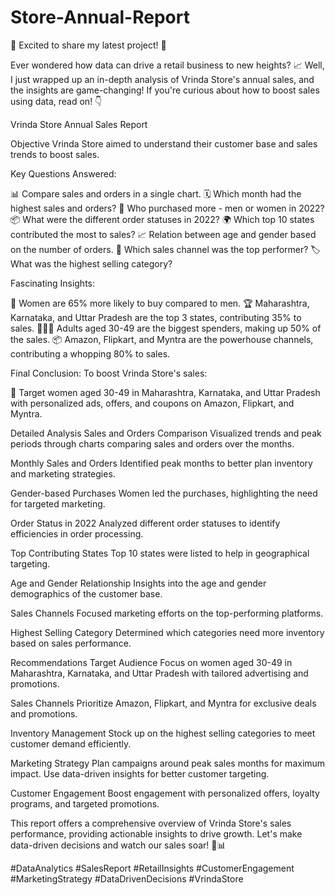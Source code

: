 # Store-Annual-Report
🚀 Excited to share my latest project! 🚀

Ever wondered how data can drive a retail business to new heights? 📈 Well, I just wrapped up an in-depth analysis of Vrinda Store's annual sales, and the insights are game-changing! If you're curious about how to boost sales using data, read on! 👇

Vrinda Store Annual Sales Report

Objective
Vrinda Store aimed to understand their customer base and sales trends to boost sales.

Key Questions Answered:

📊 Compare sales and orders in a single chart.
🗓 Which month had the highest sales and orders?
👫 Who purchased more - men or women in 2022?
📦 What were the different order statuses in 2022?
🌍 Which top 10 states contributed the most to sales?
📈 Relation between age and gender based on the number of orders.
🛒 Which sales channel was the top performer?
🏷 What was the highest selling category?

Fascinating Insights:

👩 Women are 65% more likely to buy compared to men.
🏆 Maharashtra, Karnataka, and Uttar Pradesh are the top 3 states, contributing 35% to sales.
🧑‍🤝‍🧑 Adults aged 30-49 are the biggest spenders, making up 50% of the sales.
📦 Amazon, Flipkart, and Myntra are the powerhouse channels, contributing a whopping 80% to sales.

Final Conclusion:
To boost Vrinda Store's sales:

🎯 Target women aged 30-49 in Maharashtra, Karnataka, and Uttar Pradesh with personalized ads, offers, and coupons on Amazon, Flipkart, and Myntra.

Detailed Analysis
Sales and Orders Comparison
Visualized trends and peak periods through charts comparing sales and orders over the months.

Monthly Sales and Orders
Identified peak months to better plan inventory and marketing strategies.

Gender-based Purchases
Women led the purchases, highlighting the need for targeted marketing.

Order Status in 2022
Analyzed different order statuses to identify efficiencies in order processing.

Top Contributing States
Top 10 states were listed to help in geographical targeting.

Age and Gender Relationship
Insights into the age and gender demographics of the customer base.

Sales Channels
Focused marketing efforts on the top-performing platforms.

Highest Selling Category
Determined which categories need more inventory based on sales performance.

Recommendations
Target Audience
Focus on women aged 30-49 in Maharashtra, Karnataka, and Uttar Pradesh with tailored advertising and promotions.

Sales Channels
Prioritize Amazon, Flipkart, and Myntra for exclusive deals and promotions.

Inventory Management
Stock up on the highest selling categories to meet customer demand efficiently.

Marketing Strategy
Plan campaigns around peak sales months for maximum impact.
Use data-driven insights for better customer targeting.

Customer Engagement
Boost engagement with personalized offers, loyalty programs, and targeted promotions.

This report offers a comprehensive overview of Vrinda Store's sales performance, providing actionable insights to drive growth. Let's make data-driven decisions and watch our sales soar! 🚀📊

#DataAnalytics #SalesReport #RetailInsights #CustomerEngagement #MarketingStrategy #DataDrivenDecisions #VrindaStore
